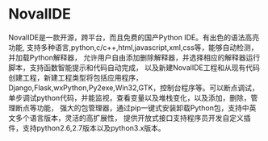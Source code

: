# NovalIDE
NovalIDE是一款开源，跨平台，而且免费的国产Python IDE。有出色的语法高亮功能,
支持多种语言,python,c/c++,html,javascript,xml,css等，能够自动检测，并加载Python解释器，
允许用户自由添加删除解释器，并选择相应的解释器运行脚本，支持函数智能提示和代码自动完成，
以及新建NovalIDE工程和从现有代码创建工程，新建工程类型将包括应用程序，
Django,Flask,wxPython,Py2exe,Win32,GTK，控制台程序等。可以断点调试，
单步调试python代码，并能监视，查看变量以及堆栈变化，以及添加，删除，管理断点等功能，
强大的包管理器，通过pip一键式安装卸载Python包，支持中英文多个语言版本，灵活的高扩展性，
提供开放式接口支持程序员开发自定义插件，支持python2.6,2.7版本以及python3.x版本。